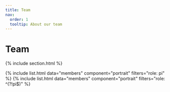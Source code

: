```yaml
---
title: Team
nav:
  order: 1
  tooltip: About our team
---
```


# Team

{% include section.html %}

{% include list.html data="members" component="portrait" filters="role: pi" %}
{% include list.html data="members" component="portrait" filters="role: ^(?!pi$)" %}